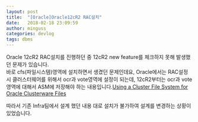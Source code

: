 ```yaml
---
layout: post
title:  "[Oracle]Oracle12cR2 RAC설치"
date:   2018-02-18 23:09:59
author: minguss
categories: devlog
tags: dbms
---
```


Oracle 12cR2 RAC설치를 진행하던 중 12cR2 new feature를 체크하지 못해 발생했던 문제가 있습니다.  
바로 cfs(파일시스템)영역에 설치하면서 생겼던 문제인데요, Oracle에서는 RAC설정 시 클러스터웨어를 위해서 ocr과 vote영역에 설정이 되는데, 12cR2부터는 ocr과 vote영역에 대해서 ASM에 저장해야 하는 내용입니다.[Using a Cluster File System for Oracle Clusterware Files](https://docs.oracle.com/en/database/oracle/oracle-database/12.2/cwaix/using-a-cluster-file-system-for-oracle-clusterware-files.html#GUID-B91CAB65-2B3D-440C-A5A4-87E38FBE93EF)  

따라서 기존 Infra팀에서 설계 했던 내용 대로 설치가 불가하여 설계를 변경하는 상황이 있었습니다.  


```
